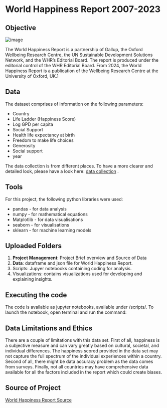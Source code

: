 # **World Happiness Report 2007-2023**

## Objective
![image](https://github.com/datcaodo/WHR/assets/167109605/82017ac1-62b7-4dcd-9870-0953ee1cb3e9)

The World Happiness Report is a partnership of Gallup, the Oxford Wellbeing Research Centre, the UN Sustainable Development Solutions Network, and the WHR’s Editorial Board. 
The report is produced under the editorial control of the WHR Editorial Board. From 2024, the World Happiness Report is a publication of the Wellbeing Research Centre at the University of Oxford, UK.1

## Data
The dataset comprises of information on the following parameters:

  - Country
  - Life Ladder (Happiness Score)
  - Log GPD per capita
  - Social Support
  - Health life expectancy at birth
  - Freedom to make life choices
  - Generosity
  - Social support
  - year

The data collection is from different places. To have a more clearer and detailed look, please have a look here: 
[data collection](chrome-extension://efaidnbmnnnibpcajpcglclefindmkaj/https://happiness-report.s3.amazonaws.com/2024/Ch2+Appendix.pdf) .

## Tools 
For this project, the following python libraries were used:
  - pandas - for data analysis
  - numpy - for mathematical equations
  - Matplotlib - for data visualisations
  - seaborn - for visualisations
  - sklearn - for machine learning models

## Uploaded Folders
  1. **Project Management**: Project Brief overview and Source of Data
  2. **Data**: dataframe and json file for World Happiness Report. 
  3. Scripts: Jupyer notebooks containing coding for analysis.
  4. Visualizations: contains visualizations used for developing and explaining insights.

## Executing the code 

The code is available as jupyter notebooks, available under /scripts/.
To launch the notebook, open terminal and run the command: 

## Data Limitations and Ethics 

There are a couple of limitations with this data set. 
First of all, happiness is a subjective measure and can vary greatly based on cultural, societal, and individual differences. The happiness scored provided in the data set may not capture the full spectrum of the individual experiences within a country. 
Second of all, there might be data accuracy problem as the data comes from surveys. 
Finally, not all countries may have comprehensive data available for all the factors included in the report which could create biases.

## Source of Project
[World Happiness Report Source](https://worldhappiness.report/about/)
